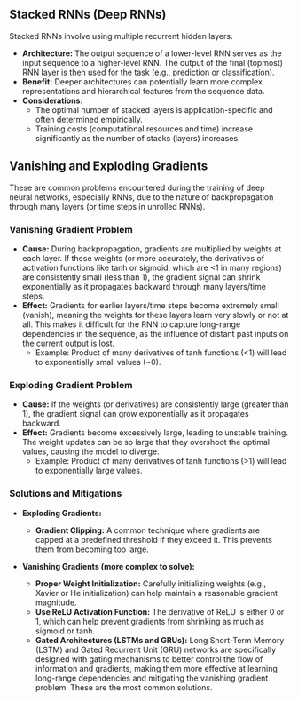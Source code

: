 ## Stacked RNNs (Deep RNNs)

Stacked RNNs involve using multiple recurrent hidden layers.
*   **Architecture:** The output sequence of a lower-level RNN serves as the input sequence to a higher-level RNN. The output of the final (topmost) RNN layer is then used for the task (e.g., prediction or classification).
*   **Benefit:** Deeper architectures can potentially learn more complex representations and hierarchical features from the sequence data.
*   **Considerations:**
    *   The optimal number of stacked layers is application-specific and often determined empirically.
    *   Training costs (computational resources and time) increase significantly as the number of stacks (layers) increases.
## Vanishing and Exploding Gradients

These are common problems encountered during the training of deep neural networks, especially RNNs, due to the nature of backpropagation through many layers (or time steps in unrolled RNNs).

### Vanishing Gradient Problem
*   **Cause:** During backpropagation, gradients are multiplied by weights at each layer. If these weights (or more accurately, the derivatives of activation functions like tanh or sigmoid, which are <1 in many regions) are consistently small (less than 1), the gradient signal can shrink exponentially as it propagates backward through many layers/time steps.
*   **Effect:** Gradients for earlier layers/time steps become extremely small (vanish), meaning the weights for these layers learn very slowly or not at all. This makes it difficult for the RNN to capture long-range dependencies in the sequence, as the influence of distant past inputs on the current output is lost.
    *   Example: Product of many derivatives of tanh functions (<1) will lead to exponentially small values (~0).

### Exploding Gradient Problem
*   **Cause:** If the weights (or derivatives) are consistently large (greater than 1), the gradient signal can grow exponentially as it propagates backward.
*   **Effect:** Gradients become excessively large, leading to unstable training. The weight updates can be so large that they overshoot the optimal values, causing the model to diverge.
    *   Example: Product of many derivatives of tanh functions (>1) will lead to exponentially large values.

### Solutions and Mitigations

*   **Exploding Gradients:**
    *   **Gradient Clipping:** A common technique where gradients are capped at a predefined threshold if they exceed it. This prevents them from becoming too large.

*   **Vanishing Gradients (more complex to solve):**
    *   **Proper Weight Initialization:** Carefully initializing weights (e.g., Xavier or He initialization) can help maintain a reasonable gradient magnitude.
    *   **Use ReLU Activation Function:** The derivative of ReLU is either 0 or 1, which can help prevent gradients from shrinking as much as sigmoid or tanh.
    *   **Gated Architectures (LSTMs and GRUs):** Long Short-Term Memory (LSTM) and Gated Recurrent Unit (GRU) networks are specifically designed with gating mechanisms to better control the flow of information and gradients, making them more effective at learning long-range dependencies and mitigating the vanishing gradient problem. These are the most common solutions.